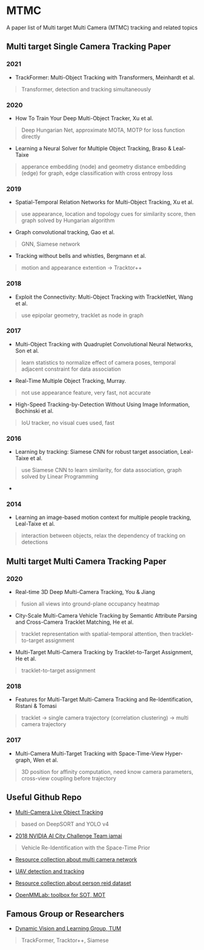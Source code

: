 # MTMC
A paper list of Multi target Multi Camera (MTMC) tracking and related topics

## Multi target Single Camera Tracking Paper

### 2021
- TrackFormer: Multi-Object Tracking with Transformers, Meinhardt et al. 
> Transformer, detection and tracking simultaneously

### 2020
- How To Train Your Deep Multi-Object Tracker, Xu et al. 
> Deep Hungarian Net, approximate MOTA, MOTP for loss function directly

- Learning a Neural Solver for Multiple Object Tracking, Braso & Leal-Taixe
> apperance embedding (node) and geometry distance embedding (edge) for graph, edge classification with cross entropy loss 

### 2019
- Spatial-Temporal Relation Networks for Multi-Object Tracking, Xu et al. 
> use appearance, location and topology cues for similarity score, then graph solved by Hungarian algorithm

- Graph convolutional tracking, Gao et al.
> GNN, Siamese network

- Tracking without bells and whistles, Bergmann et al. 
> motion and appearance extention -> Tracktor++

### 2018

- Exploit the Connectivity: Multi-Object Tracking with TrackletNet, Wang et al. 
> use epipolar geometry, tracklet as node in graph

### 2017
- Multi-Object Tracking with Quadruplet Convolutional Neural Networks, Son et al. 
> learn statistics to normalize effect of camera poses, temporal adjacent constraint for data association 

- Real-Time Multiple Object Tracking, Murray.
> not use appearance feature, very fast, not accurate

- High-Speed Tracking-by-Detection Without Using Image Information, Bochinski et al. 
> IoU tracker, no visual cues used, fast  

### 2016
- Learning by tracking: Siamese CNN for robust target association, Leal-Taixe et al.
> use Siamese CNN to learn similarity, for data association, graph solved by Linear Programming 
- 

### 2014
- Learning an image-based motion context for multiple people tracking, Leal-Taixe et al.
> interaction between objects, relax the dependency of tracking on detections


## Multi target Multi Camera Tracking Paper

### 2020
- Real-time 3D Deep Multi-Camera Tracking, You & Jiang
> fusion all views into ground-plane occupancy heatmap 

- City-Scale Multi-Camera Vehicle Tracking by Semantic Attribute Parsing and Cross-Camera Tracklet Matching, He et al. 
> tracklet representation with spatial-temporal attention, then tracklet-to-target assignment

- Multi-Target Multi-Camera Tracking by Tracklet-to-Target Assignment, He et al.
> tracklet-to-target assignment

### 2018
- Features for Multi-Target Multi-Camera Tracking and Re-Identification, Ristani & Tomasi
> tracklet -> single camera trajectory (correlation clustering) -> multi camera trajectory

### 2017
- Multi-Camera Multi-Target Tracking with Space-Time-View Hyper-graph, Wen et al. 
> 3D position for affinity computation, need know camera parameters, cross-view coupling before trajectory


## Useful Github Repo
- [Multi-Camera Live Object Tracking](https://github.com/LeonLok/Multi-Camera-Live-Object-Tracking)
> based on DeepSORT and YOLO v4

- [2018 NVIDIA AI City Challenge Team iamai](https://github.com/cw1204772/AIC2018_iamai)<br/>
> Vehicle Re-Identification with the Space-Time Prior

- [Resource collection about multi camera network](https://github.com/YanLu-nyu/Awesome-Multi-Camera-Network)<br/>

- [UAV detection and tracking](https://github.com/tau-adl/Detection_Tracking_JetsonTX2)<br/>

- [Resource collection about person reid dataset](https://github.com/NEU-Gou/awesome-reid-dataset)<br/>

- [OpenMMLab: toolbox for SOT, MOT](https://github.com/open-mmlab/mmtracking)

## Famous Group or Researchers

- [Dynamic Vision and Learning Group, TUM](https://dvl.in.tum.de/research/)
> TrackFormer, Tracktor++, Siamese


<!--
[DeepSORT](https://github.com/nwojke/deep_sort) <br/>
<br/>
<br/>
-->
